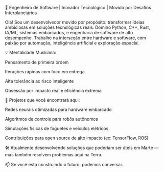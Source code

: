 🚀 Engenheiro de Software | Inovador Tecnológico | Movido por Desafios Interplanetários

Olá! Sou um desenvolvedor movido por propósito: transformar ideias ambiciosas em soluções tecnológicas reais. Domino Python, C++, Rust, IA/ML, sistemas embarcados, e engenharia de software de alto desempenho. Trabalho na interseção entre hardware e software, com paixão por automação, inteligência artificial e exploração espacial.

💡 Mentalidade Muskiana:

Pensamento de primeira ordem

Iterações rápidas com foco em entrega

Alta tolerância ao risco inteligente

Obsessão por impacto real e eficiência extrema

🌌 Projetos que você encontrará aqui:

Redes neurais otimizadas para hardware embarcado

Algoritmos de controle para robôs autônomos

Simulações físicas de foguetes e veículos elétricos

Contribuições para open source de alto impacto (ex: TensorFlow, ROS)

🛠️ Atualmente desenvolvendo soluções que poderiam ser úteis em Marte — mas também resolvem problemas aqui na Terra.

📫 Se você está construindo o futuro, podemos conversar.

